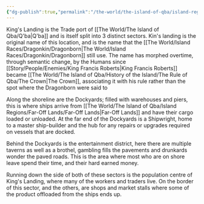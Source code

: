 ```yaml
---
{"dg-publish":true,"permalink":"/the-world/the-island-of-qba/island-regions/kings-landing/kings-landing/"}
---
```


King's Landing is the Trade port of [[The World/The Island of Qba/Q'ba\|Q'ba]] and is itself split into 3 distinct sectors.
Kin's landing is the original name of this location, and is the name that the [[The World/Island Races/Dragonkin/Dragonborn\|The World/Island Races/Dragonkin/Dragonborn]] still use. The name has morphed overtime, through semantic change, by the Humans since [[Story/People/Enemies/King Francis Roberts\|King Francis Roberts]] became [[The World/The Island of Qba/History of the Island/The Rule of Qba/The Crown\|The Crown]], associating it with his rule rather than the spot where the Dragonborn were said to 

Along the shoreline are the Dockyards; filled with warehouses and piers, this is where ships arrive from [[The World/The Island of Qba/Island Regions/Far-Off Lands/Far-Off Lands\|Far-Off Lands]] and have their cargo loaded or unloaded. At the far end of the Dockyards is a Shipwright, home to a master ship-builder and the hub for any repairs or upgrades required on vessels that are docked. 

Behind the Dockyards is the entertainment district, here there are multiple taverns as well as a brothel, gambling fills the pavements and drunkards wonder the paved roads. This is the area where most who are on shore leave spend their time, and their hard earned money.

Running down the side of both of these sectors is the population centre of King's Landing, where many of the workers and traders live. On the border of this sector, and the others, are shops and market stalls where some of the product offloaded from the ships ends up.